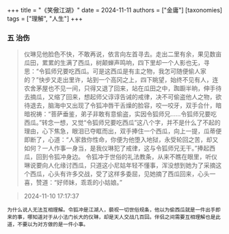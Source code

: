 +++
title = "《笑傲江湖》"
date = 2024-11-11
authors = ["金庸"]
[taxonomies] 
tags = ["理解", "人生"]
+++

### 五 治伤

> 仪琳见他脸色不快，不敢再说，依言向左首寻去。走出二里有余，果见数亩瓜田，累累的生满了西瓜，树颠蝉声鸣响，四下里却一个人影也无，寻思：“令狐师兄要吃西瓜。可是这西瓜是有主之物，我怎可随便偷人家的？”快步又走出里许，站到一个高冈之上，四下眺望，始终不见有人，连农舍茅屋也不见一间，只得又退了回来，站在瓜田之中，踟蹰半晌，伸手待去摘瓜，又缩了回来，想起师父谆谆告诫的戒律，决不可偷盗他人之物，欲待退去，脑海中又出现了令狐冲唇干舌燥的脸容，咬一咬牙，双手合什，暗暗祝祷：“菩萨垂鉴，弟子非敢有意偷盗，实因令狐师兄……令狐师兄要吃西瓜。”转念一想，又觉“令狐师兄要吃西瓜”这八个字，并不是什么了不起的理由，心下焦急，眼泪已夺眶而出，双手捧住一个西瓜，向上一提，瓜蒂便即断了，心道：“人家救你性命，你便为他堕入地狱，永受轮回之苦，却又如何？一人作事一身当，是我仪琳犯了戒律，这与令狐师兄无干。”捧起西瓜，回到令狐冲身边。
令狐冲于世俗的礼法教条，从来不瞧在眼里，听仪琳说要向人化缘讨西瓜，只道这小尼姑年轻不懂事，浑没想到她为了采摘这个西瓜，心头有许多交战，受了这样多委屈，见她摘了西瓜回来，心头一喜，赞道：“好师妹，乖乖的小姑娘。”

> 2024-11-10 17:17:37

`为什么说人无法互相理解。令狐冲是江湖人，藐视一切世俗规条，他以为偷西瓜就是一件出手即来的事，哪知道对于从小法门长大的仪琳，却是天人交战几百回。伴侣之间需要互相理解也是此道，不要以为对方做的是一件小事。`




